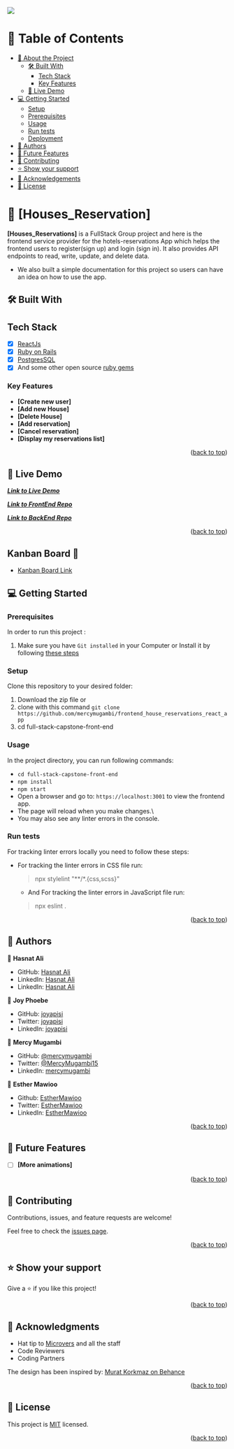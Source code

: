 <a name="readme-top"></a>
![](https://img.shields.io/badge/Microverse-blueviolet)
# 📗 Table of Contents

- [📖 About the Project](#about-project)
  - [🛠 Built With](#built-with)
    - [Tech Stack](#Tech_Stack)
    - [Key Features](#key-features)
  - [🚀 Live Demo](#live-demo)
- [💻 Getting Started](#getting-started)
  - [Setup](#setup)
  - [Prerequisites](#prerequisites)
  - [Usage](#usage)
  - [Run tests](#run-tests)
  - [Deployment](#triangular_flag_on_post-deployment)
- [👥 Authors](#authors)
- [🔭 Future Features](#future-features)
- [🤝 Contributing](#contributing)
- [⭐️ Show your support](#support)
- [🙏 Acknowledgements](#acknowledgements)
- [📝 License](#license)

<!-- PROJECT DESCRIPTION -->

# 📖 [Houses_Reservation] <a name="about-project"></a>

**[Houses_Reservations]**  is a FullStack Group project and here is the frontend service provider for the hotels-reservations App which helps the frontend users to register(sign up) and login (sign in). It also provides API endpoints to read, write, update, and delete data.

- We also built a simple documentation for this project so users can have an idea on how to use the app.

## 🛠 Built With <a name="built-with"></a>
## Tech Stack
- [x] [ReactJs](https://reactjs.org/)
- [x] [Ruby on Rails](https://rubyonrails.org/)
- [x] [PostgresSQL](https://www.postgresql.org/)
- [x] And some other open source [ruby gems](https://rubygems.org/)

<!-- Features -->

### Key Features <a name="key-features"></a>

- **[Create new user]**
- **[Add new House]**
- **[Delete House]**
- **[Add reservation]**
- **[Cancel reservation]**
- **[Display my reservations list]**


<p align="right">(<a href="#readme-top">back to top</a>)</p>

<!-- LIVE DEMO -->

## 🚀 Live Demo <a name="live-demo"></a>

***[Link to Live Demo](https://houses-reservation-frontend-xhhl.vercel.app/)***

***[Link to FrontEnd Repo](https://github.com/hasnatali1947/Houses_reservation-frontend)***

***[Link to BackEnd Repo](https://github.com/hasnatali1947/houses_reservation_backend)***


<p align="right">(<a href="#readme-top">back to top</a>)</p>

## Kanban Board 📄

- [Kanban Board Link](https://github.com/mercymugambi/backend_house_reservations_rails_app/projects/1)

<!-- GETTING STARTED -->

## 💻 Getting Started <a name="getting-started"></a>

### Prerequisites

In order to run this project :

1. Make sure you have `Git installed` in your Computer or Install it by following [these steps](https://git-scm.com/book/en/v2/Getting-Started-Installing-Git)

### Setup

Clone this repository to your desired folder:

1. Download the zip file or 
2. clone with this command `git clone https://github.com/mercymugambi/frontend_house_reservations_react_app`
3. cd full-stack-capstone-front-end

### Usage

In the project directory, you can run following commands:</br>

- `cd full-stack-capstone-front-end`</br>
- `npm install`</br>
- `npm start`</br>
- Open a browser and go to: `https://localhost:3001` to view the frontend app.
- The page will reload when you make changes.\
- You may also see any linter errors in the console.

### Run tests

For tracking linter errors locally you need to follow these steps:

- For tracking the linter errors in CSS file run:
  > npx stylelint "**/*.{css,scss}"

  - And For tracking the linter errors in JavaScript file run:
  > npx eslint .

<p align="right">(<a href="#readme-top">back to top</a>)</p>

<!-- AUTHORS -->

## 👥 Authors <a name="authors"></a>

👤 **Hasnat Ali**

- GitHub: [Hasnat Ali](https://github.com/hasnatali1947)
- LinkedIn: [Hasnat Ali](https://www.linkedin.com/in/hasnattali/)
- LinkedIn: [Hasnat Ali](https://twitter.com/hasnatking1947)
  
👥 **Joy Phoebe**

- GitHub: [joyapisi](https://github.com/joyapisi)
- Twitter: [joyapisi](https://twitter.com/joyphoebe300)
- LinkedIn: [joyapisi](https://www.linkedin.com/in/joyapisi/)
  
👥 **Mercy Mugambi**

- GitHub: [@mercymugambi](https://github.com/mercymugambi)
- Twitter: [@MercyMugambi15](https://twitter.com/MercyMugambi15)
- LinkedIn: [mercymugambi](https://www.linkedin.com/in/mercymugambi)

👤 **Esther Mawioo**

- Github: [EstherMawioo](https://github.com/mumo-esther/mumo-esther)
- Twitter: [EstherMawioo](https://twitter.com/EstherMawioo)
- LinkedIn: [EstherMawioo](https://www.linkedin.com/in/esther-mawioo-58b636225/)
  
<p align="right">(<a href="#readme-top">back to top</a>)</p>

<!-- FUTURE FEATURES -->

## 🔭 Future Features <a name="future-features"></a>


- [ ] **[More animations]**


<p align="right">(<a href="#readme-top">back to top</a>)</p>

<!-- CONTRIBUTING -->

## 🤝 Contributing <a name="contributing"></a>

Contributions, issues, and feature requests are welcome!

Feel free to check the [issues page](https://github.com/mercymugambi/backend_house_reservations_rails_app/issues).

<p align="right">(<a href="#readme-top">back to top</a>)</p>

<!-- SUPPORT -->

## ⭐️ Show your support <a name="support"></a>

Give a ⭐️ if you like this project!

<p align="right">(<a href="#readme-top">back to top</a>)</p>

<!-- ACKNOWLEDGEMENTS -->

## 🙏 Acknowledgments <a name="acknowledgements"></a>

- Hat tip to [Microvers](https://www.microverse.org/)  and all the staff
- Code Reviewers
- Coding Partners

The design has been inspired by: [Murat Korkmaz on Behance](https://www.behance.net/muratk)


<p align="right">(<a href="#readme-top">back to top</a>)</p>


<!-- LICENSE -->

## 📝 License <a name="license"></a>

This project is [MIT](./LICENSE) licensed.

<p align="right">(<a href="#readme-top">back to top</a>)</p>
